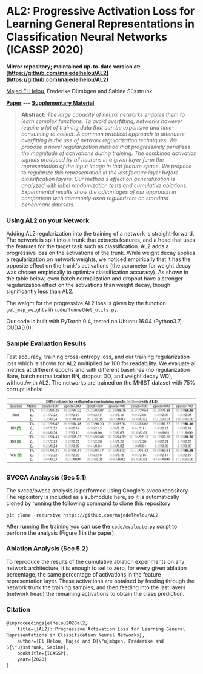 # AL2: Progressive Activation Loss for Learning General Representations in Classification Neural Networks (ICASSP 2020)

**Mirror repository; maintained up-to-date version at: [https://github.com/majedelhelou/AL2](https://github.com/majedelhelou/AL2)**

[Majed El Helou](https://majedelhelou.github.io/), Frederike Dümbgen and Sabine Süsstrunk

[**Paper**](https://infoscience.epfl.ch/record/274623/)  ---  [**Supplementary Material**](https://infoscience.epfl.ch/record/271444)

> **Abstract:** *The large capacity of neural networks enables them to learn complex functions. To avoid overfitting, networks however require a lot of training data that can be expensive and time-consuming to collect. A common practical approach to attenuate overfitting is the use of network regularization techniques. We propose a novel regularization method that progressively penalizes the magnitude of activations during training. The combined activation signals produced by all neurons in a given layer form the representation of the input image in that feature space. We propose to regularize this representation in the last feature layer before classification layers. Our method's effect on generalization is analyzed with label randomization tests and cumulative ablations. Experimental results show the advantages of our approach in comparison with commonly-used regularizers on standard benchmark datasets.* 



### Using AL2 on your Network
Adding AL2 regularization into the training of a network is straight-forward. The network is split into a trunk that extracts features, and a head that uses the features for the target task such as classification. AL2 adds a progressive loss on the activations of the trunk. While weight decay applies a regularization on network weights, we noticed empirically that it has the opposite effect on the trunk's activations (the parameter for weight decay was chosen empirically to optimize classification accuracy). As shown in the table below, even batch normalization and dropout have a stronger regularization effect on the activations than weight decay, though significantly less than AL2.

The weight for the progressive AL2 loss is given by the function `get_map_weights` in `code/funnelNet_utils.py`.

Our code is built with PyTorch 0.4, tested on Ubuntu 16.04 (Python3.7, CUDA9.0).

### Sample Evaluation Results
Test accuracy, training cross-entropy loss, and our training regularization loss which is shown for AL2 multiplied by 100 for readability. We evaluate all metrics at different epochs and with different baselines (no regularization Bare, batch normalization BN, dropout DO, and weight decay WD), without/with AL2. The networks are trained on the MNIST dataset with 75% corrupt labels:

<p align="center">
  <img width="600" src="table1.png">
</p>

### SVCCA Analaysis (Sec 5.1)
The svcca/pwcca analysis is performed using Google's svcca repository. The repository is included as a submodule here, so it is automatically cloned by running the following command to clone this repository

```
git clone -recursive https://github.com/majedelhelou/AL2
```

After running the training you can use the `code/evaluate.py` script to perform the analysis (Figure 1 in the paper). 

### Ablation Analysis (Sec 5.2)
To reproduce the results of the cumulative ablation experiments on any network architecture, it is enough to set to zero, for every given ablation percentage, the same percentage of activations in the feature representation layer. These activations are obtained by feeding through the network trunk the training samples, and then feeding into the last layers (network head) the remaining activations to obtain the class prediction.

### Citation

    @inproceedings{elhelou2020al2,
        title={{AL2}: Progressive Activation Loss for Learning General Representations in Classification Neural Networks},
        author={El Helou, Majed and D{\"u}mbgen, Frederike and S{\"u}sstrunk, Sabine},
        booktitle={ICASSP},
        year={2020}
    }
